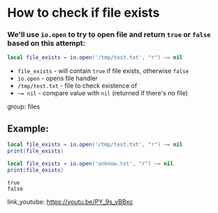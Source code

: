 # How to check if file exists

### We'll use `io.open` to try to open file and return `true` or `false` based on this attempt:

```lua
local file_exists = io.open('/tmp/test.txt', "r") ~= nil
```

- `file_exists` - will contain `true` if file exists, otherwise `false`
- `io.open` - opens file handler
- `/tmp/test.txt` - file to check existence of
- `~= nil` - compare value with `nil` (returned if there's no file)

group: files

## Example: 
```lua
local file_exists = io.open('/tmp/test.txt', "r") ~= nil
print(file_exists)

local file_exists = io.open('unknow.txt', "r") ~= nil
print(file_exists)
```
```
true
false

```

link_youtube: https://youtu.be/PY_9s_yBBxc
